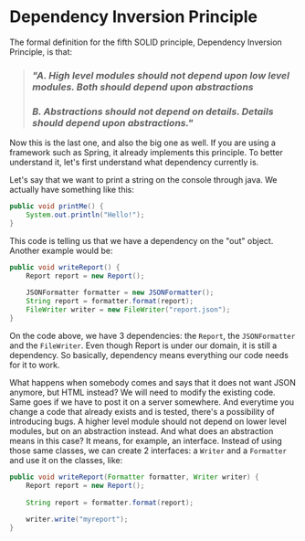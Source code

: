 # Dependency Inversion Principle

The formal definition for the fifth SOLID principle,
Dependency Inversion Principle, is that:

> ### _"A. High level modules should not depend upon low level modules. Both should depend upon abstractions_
> ### _B. Abstractions should not depend on details. Details should depend upon abstractions."_

Now this is the last one, and also the big one as well. If you are
using a framework such as Spring, it already implements this principle.
To better understand it, let's first understand what dependency currently
is.

Let's say that we want to print a string on the console through java. We
actually have something like this:

```java
public void printMe() {
    System.out.println("Hello!");
}
```

This code is telling us that we have a dependency on the "out" object.
Another example would be:

```java
public void writeReport() {
    Report report = new Report();
    
    JSONFormatter formatter = new JSONFormatter();
    String report = formatter.format(report);
    FileWriter writer = new FileWriter("report.json");
}
```

On the code above, we have 3 dependencies: the `Report`, the `JSONFormatter`
and the `FileWriter`. Even though Report is under our domain, it is
still a dependency. So basically, dependency means everything our code
needs for it to work.

What happens when somebody comes and says that it does not want JSON 
anymore, but HTML instead? We will need to modify the existing code.
Same goes if we have to post it on a server somewhere. And everytime
you change a code that already exists and is tested, there's a possibility
of introducing bugs. A higher level module should not depend on lower
level modules, but on an abstraction instead. And what does an abstraction
means in this case? It means, for example, an interface. Instead of
using those same classes, we can create 2 interfaces: a `Writer` and a
`Formatter` and use it on the classes, like:

```java
public void writeReport(Formatter formatter, Writer writer) {
    Report report = new Report();
    
    String report = formatter.format(report);
    
    writer.write("myreport");
}
```